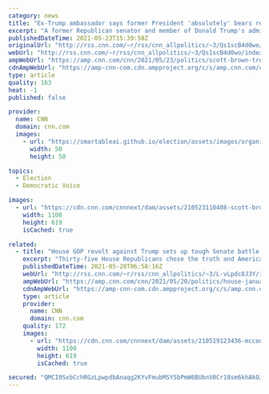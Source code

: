 ```yaml
---
category: news
title: "Ex-Trump ambassador says former President 'absolutely' bears responsibility for January 6 riot"
excerpt: "A former Republican senator and member of Donald Trump's administration said Sunday that he thinks the ex-President bears some responsibility for the Capitol insurrection and that his presidency was \"diminished\" as a result of the deadly attack.\n    \n"
publishedDateTime: 2021-05-23T15:39:58Z
originalUrl: "http://rss.cnn.com/~r/rss/cnn_allpolitics/~3/Qs1scB4d0wo/index.html"
webUrl: "http://rss.cnn.com/~r/rss/cnn_allpolitics/~3/Qs1scB4d0wo/index.html"
ampWebUrl: "https://amp.cnn.com/cnn/2021/05/23/politics/scott-brown-trump-capitol-insurrection/index.html"
cdnAmpWebUrl: "https://amp-cnn-com.cdn.ampproject.org/c/s/amp.cnn.com/cnn/2021/05/23/politics/scott-brown-trump-capitol-insurrection/index.html"
type: article
quality: 163
heat: -1
published: false

provider:
  name: CNN
  domain: cnn.com
  images:
    - url: "https://smartableai.github.io/election/assets/images/organizations/cnn.com-50x50.jpg"
      width: 50
      height: 50

topics:
  - Election
  - Democratic Voice

images:
  - url: "https://cdn.cnn.com/cnnnext/dam/assets/210523110408-scott-brown-sotu-vpx-super-tease.jpg"
    width: 1100
    height: 619
    isCached: true

related:
  - title: "House GOP revolt against Trump sets up tough Senate battle on January 6 probe"
    excerpt: "Thirty-five House Republicans chose the truth and American democracy over Donald Trump's personality cult. Now their Senate colleagues face the same battle of conscience over the effort to investigate the Capitol insurrection.\n    \n"
    publishedDateTime: 2021-05-20T06:58:16Z
    webUrl: "http://rss.cnn.com/~r/rss/cnn_allpolitics/~3/L-vLpdc8J3Y/index.html"
    ampWebUrl: "https://amp.cnn.com/cnn/2021/05/20/politics/house-january-6-probe-senate/index.html"
    cdnAmpWebUrl: "https://amp-cnn-com.cdn.ampproject.org/c/s/amp.cnn.com/cnn/2021/05/20/politics/house-january-6-probe-senate/index.html"
    type: article
    provider:
      name: CNN
      domain: cnn.com
    quality: 172
    images:
      - url: "https://cdn.cnn.com/cnnnext/dam/assets/210519123436-mcconnell-gop-0518-super-tease.jpg"
        width: 1100
        height: 619
        isCached: true

secured: "QMCI0SxbCchRGzLpwpdbAnaqg2KYvFmubMSY5bPmW6BUbnV0Cr18sm6khAkOJ10aRIgiLxGKFdxYuAJnuxJK9qaXQ1NMjr2g4U5POICuNOBmmTfKBmJSQBT631Vp0jTsJ42L2njuHcJNU45cb0ZTK0sMHT5f1iTc8Y52pEybz40Ih26d9O+1K8j5KXI9eqVFJzKmLvsWrxJMKbgYBU+gD/TVuSjg7RvZPH0ekdAilLXei6vZRb5T3EqMIN5LafQpe8mMIsv5ms9ZGIsGBh352QQoFU2Eee/vMWUv8OTFpqU/GT4AzTNXEpJV3dhk46zw/c+bRZoe6j0x055A6JHZqoNDsxu9JYi9HMzM+h/ZOiM=;NjarIGNy9NOBdwHZu1FJjg=="
---
```


